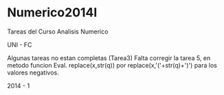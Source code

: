 Numerico2014I
=============

Tareas del Curso Analisis Numerico

UNI - FC

Algunas tareas no estan completas (Tarea3)
Falta corregir la tarea 5, en metodo funcion Eval. replace(x,str(q)) por replace(x,'('+str(q)+')') para los valores negativos.


2014 - 1

